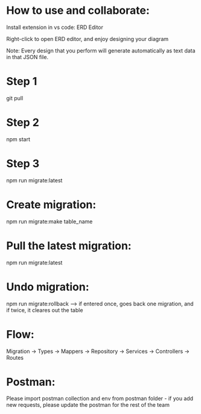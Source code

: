 # How to use and collaborate:
Install extension in vs code: ERD Editor

Right-click to open ERD editor, and enjoy designing your diagram

Note: Every design that you perform will generate automatically as text data in that JSON file.

# Step 1
git pull
# Step 2
npm start
# Step 3
npm run migrate:latest



# Create migration:
npm run migrate:make table_name

# Pull the latest migration:
npm run migrate:latest

# Undo migration:
npm run migrate:rollback --> if entered once, goes back one migration, and if twice, it cleares out the table

# Flow:
Migration -> Types -> Mappers -> Repository -> Services -> Controllers -> Routes

# Postman:
Please import postman collection and env from postman folder - if you add new requests, please update the postman for the rest of the team

